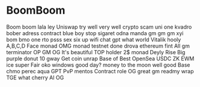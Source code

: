 # BoomBoom
Boom boom lala ley
Uniswap
try well very well
crypto scam
uni one kvadro bober
adress contract
blue boy
stop sigaret
odna manda
gm gm gm
xyi
bom bmo
one rto
psss
sex six up
wifi
chat gpt
what world
Vitalik
hooly
A,B,C,D
Face
monad
OMG
monad testnet
done
drova
ethereum
fint
All gm
terminator
OP GM OG
It's beautiful
TOP holder
2$
monad
Deyly
Rise
Big purple donut
10 gway
Get coin
unrap
Base of Best
OpenSea
USDC
ZK EWM
ice
super
Fair
oko
windows
good day?
money
to the moon
well
good
Base chmo
perec
aqua
GPT
PvP
mentos
Contract
role OG
great
gm
readmy
wrap
TGE
what
cherry
AI OG
